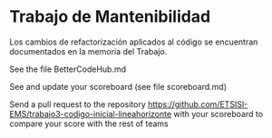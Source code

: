 # Trabajo de Mantenibilidad

Los cambios de refactorización aplicados al código se encuentran documentados en la memoria del Trabajo. 

See the file BetterCodeHub.md

See and update your scoreboard (see file scoreboard.md)

Send a pull request to the repository https://github.com/ETSISI-EMS/trabajo3-codigo-inicial-lineahorizonte with your scoreboard to compare your score with the rest of teams

